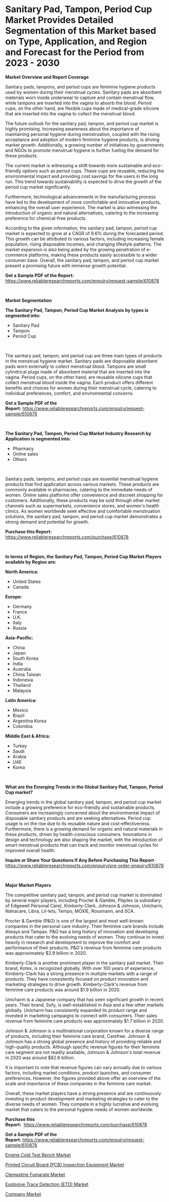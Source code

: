 <p><h1>Sanitary Pad, Tampon, Period Cup Market Provides Detailed Segmentation of this Market based on Type, Application, and Region and Forecast for the Period from 2023 - 2030</h1></p><p><strong>Market Overview and Report Coverage</strong></p>
<p><p>Sanitary pads, tampons, and period cups are feminine hygiene products used by women during their menstrual cycles. Sanitary pads are absorbent materials worn inside underwear to capture and contain menstrual flow, while tampons are inserted into the vagina to absorb the blood. Period cups, on the other hand, are flexible cups made of medical-grade silicone that are inserted into the vagina to collect the menstrual blood.</p><p>The future outlook for the sanitary pad, tampon, and period cup market is highly promising. Increasing awareness about the importance of maintaining personal hygiene during menstruation, coupled with the rising acceptance and adoption of modern feminine hygiene products, is driving market growth. Additionally, a growing number of initiatives by governments and NGOs to promote menstrual hygiene is further fueling the demand for these products.</p><p>The current market is witnessing a shift towards more sustainable and eco-friendly options such as period cups. These cups are reusable, reducing the environmental impact and providing cost savings for the users in the long run. This trend towards sustainability is expected to drive the growth of the period cup market significantly.</p><p>Furthermore, technological advancements in the manufacturing process have led to the development of more comfortable and innovative products, enhancing the overall user experience. The market is also witnessing the introduction of organic and natural alternatives, catering to the increasing preference for chemical-free products.</p><p>According to the given information, the sanitary pad, tampon, period cup market is expected to grow at a CAGR of 9.6% during the forecasted period. This growth can be attributed to various factors, including increasing female population, rising disposable incomes, and changing lifestyle patterns. The market expansion is also being aided by the growing penetration of e-commerce platforms, making these products easily accessible to a wider consumer base. Overall, the sanitary pad, tampon, and period cup market present a promising future with immense growth potential.</p></p>
<p><strong>Get a Sample PDF of the Report:</strong> <a href="https://www.reliableresearchreports.com/enquiry/request-sample/610878">https://www.reliableresearchreports.com/enquiry/request-sample/610878</a></p>
<p>&nbsp;</p>
<p><strong>Market Segmentation</strong></p>
<p><strong>The Sanitary Pad, Tampon, Period Cup Market Analysis by types is segmented into:</strong></p>
<p><ul><li>Sanitary Pad</li><li>Tampon</li><li>Period Cup</li></ul></p>
<p>&nbsp;</p>
<p><p>The sanitary pad, tampon, and period cup are three main types of products in the menstrual hygiene market. Sanitary pads are disposable absorbent pads worn externally to collect menstrual blood. Tampons are small cylindrical plugs made of absorbent material that are inserted into the vagina. Period cups, on the other hand, are reusable silicone cups that collect menstrual blood inside the vagina. Each product offers different benefits and choices for women during their menstrual cycle, catering to individual preferences, comfort, and environmental concerns.</p></p>
<p><strong>Get a Sample PDF of the Report:</strong>&nbsp;<a href="https://www.reliableresearchreports.com/enquiry/request-sample/610878">https://www.reliableresearchreports.com/enquiry/request-sample/610878</a></p>
<p>&nbsp;</p>
<p><strong>The Sanitary Pad, Tampon, Period Cup Market Industry Research by Application is segmented into:</strong></p>
<p><ul><li>Pharmacy</li><li>Online sales</li><li>Others</li></ul></p>
<p>&nbsp;</p>
<p><p>Sanitary pads, tampons, and period cups are essential menstrual hygiene products that find application across various markets. These products are commonly available in pharmacies, catering to the immediate needs of women. Online sales platforms offer convenience and discreet shopping for customers. Additionally, these products may be sold through other market channels such as supermarkets, convenience stores, and women's health clinics. As women worldwide seek effective and comfortable menstruation solutions, the sanitary pad, tampon, and period cup market demonstrates a strong demand and potential for growth.</p></p>
<p><strong>Purchase this Report:</strong>&nbsp; <a href="https://www.reliableresearchreports.com/purchase/610878">https://www.reliableresearchreports.com/purchase/610878</a></p>
<p>&nbsp;</p>
<p><strong>In terms of Region, the Sanitary Pad, Tampon, Period Cup Market Players available by Region are:</strong></p>
<p>
    <p> <strong> North America: </strong>
        <ul>
            <li>United States</li>
            <li>Canada</li>
        </ul>
        </p> 
    <p> <strong> Europe: </strong>
        <ul>
            <li>Germany</li>
            <li>France</li>
            <li>U.K.</li>
            <li>Italy</li>
            <li>Russia</li>
        </ul>
        </p> 
    <p> <strong> Asia-Pacific: </strong>
        <ul>
            <li>China</li>
            <li>Japan</li>
            <li>South Korea</li>
            <li>India</li>
            <li>Australia</li>
            <li>China Taiwan</li>
            <li>Indonesia</li>
            <li>Thailand</li>
            <li>Malaysia</li>
        </ul>
        </p> 
    <p> <strong> Latin America: </strong>
        <ul>
            <li>Mexico</li>
            <li>Brazil</li>
            <li>Argentina Korea</li>
            <li>Colombia</li>
        </ul>
        </p> 
    <p> <strong> Middle East & Africa: </strong>
        <ul>
            <li>Turkey</li>
            <li>Saudi</li>
            <li>Arabia</li>
            <li>UAE</li>
            <li>Korea</li>
        </ul>
    </p>
    </p>
<p>&nbsp;</p>
<p><strong>What are the Emerging Trends in the Global Sanitary Pad, Tampon, Period Cup market?</strong></p>
<p><p>Emerging trends in the global sanitary pad, tampon, and period cup market include a growing preference for eco-friendly and sustainable products. Consumers are increasingly concerned about the environmental impact of disposable sanitary products and are seeking alternatives. Period cup usage is on the rise due to its reusable nature and cost-effectiveness. Furthermore, there is a growing demand for organic and natural materials in these products, driven by health-conscious consumers. Innovations in design and technology are also shaping the market, with the introduction of smart menstrual products that can track and monitor menstrual cycles for improved overall health.</p></p>
<p><strong>Inquire or Share Your Questions If Any Before Purchasing This Report</strong>- <a href="https://www.reliableresearchreports.com/enquiry/pre-order-enquiry/610878">https://www.reliableresearchreports.com/enquiry/pre-order-enquiry/610878</a></p>
<p>&nbsp;</p>
<p><strong>Major Market Players</strong></p>
<p><p>The competitive sanitary pad, tampon, and period cup market is dominated by several major players, including Procter & Gamble, Playtex (a subsidiary of Edgewell Personal Care), Kimberly-Clark, Johnson & Johnson, Unicharm, Natracare, Libra, Lil-lets, Tempo, MOXIE, Rossmann, and SCA.</p><p>Procter & Gamble (P&G) is one of the largest and most well-known companies in the personal care industry. Their feminine care brands include Always and Tampax. P&G has a long history of innovation and developing products that cater to the evolving needs of women. They continue to invest heavily in research and development to improve the comfort and performance of their products. P&G's revenue from feminine care products was approximately $2.9 billion in 2020.</p><p>Kimberly-Clark is another prominent player in the sanitary pad market. Their brand, Kotex, is recognized globally. With over 100 years of experience, Kimberly-Clark has a strong presence in multiple markets with a range of products. They have consistently focused on product innovation and marketing strategies to drive growth. Kimberly-Clark's revenue from feminine care products was around $1.9 billion in 2020.</p><p>Unicharm is a Japanese company that has seen significant growth in recent years. Their brand, Sofy, is well-established in Asia and a few other markets globally. Unicharm has consistently expanded its product range and invested in marketing campaigns to connect with consumers. Their sales revenue from feminine care products was approximately $1.7 billion in 2020.</p><p>Johnson & Johnson is a multinational corporation known for a diverse range of products, including their feminine care brand, Carefree. Johnson & Johnson has a strong global presence and history of providing reliable and high-quality products. Although specific revenue figures for their feminine care segment are not readily available, Johnson & Johnson's total revenue in 2020 was around $82.6 billion.</p><p>It is important to note that revenue figures can vary annually due to various factors, including market conditions, product launches, and consumer preferences. However, the figures provided above offer an overview of the scale and importance of these companies in the feminine care market.</p><p>Overall, these market players have a strong presence and are continuously investing in product development and marketing strategies to cater to the diverse needs of women. They compete in a highly lucrative and evolving market that caters to the personal hygiene needs of women worldwide.</p></p>
<p><strong>Purchase this Report:</strong>&nbsp;&nbsp;<a href="https://www.reliableresearchreports.com/purchase/610878">https://www.reliableresearchreports.com/purchase/610878</a></p>
<p></p>
<p><strong>Get a Sample PDF of the Report:</strong>&nbsp;<a href="https://www.reliableresearchreports.com/enquiry/request-sample/610878">https://www.reliableresearchreports.com/enquiry/request-sample/610878</a></p>
<p><p><a href="https://www.linkedin.com/pulse/engine-cold-test-bench-market-share-amp-new-trends-analysis-tl2yc/">Engine Cold Test Bench Market</a></p><p><a href="https://www.linkedin.com/pulse/printed-circuit-board-pcb-inspection-equipment-market-research-veehc/">Printed Circuit Board (PCB) Inspection Equipment Market</a></p><p><a href="https://medium.com/@cruzdamore75/clemastine-fumarate-market-size-growth-forecast-2023-2030-cf26d6fe4961">Clemastine Fumarate Market</a></p><p><a href="https://www.linkedin.com/pulse/explosive-trace-detection-etd-market-size-2023-2030-global-amasc/">Explosive Trace Detection (ETD) Market</a></p><p><a href="https://medium.com/@germanwolff65/company-market-size-growth-forecast-2023-2030-4043eb137a82">Company Market</a></p></p>